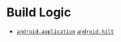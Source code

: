 # Build Logic

- [`android.application`](logic/src/main/java/com/cere/plugin/logic/AndroidApplicationPlugin.kt)
  [`android.hilt`](logic/src/main/java/com/cere/plugin/logic/AndroidHiltPlugin.kt)